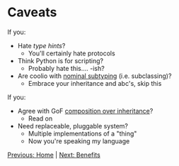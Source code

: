 # Caveats

If you:

- Hate *type hints*?
  * You'll certainly hate protocols
- Think Python is for scripting?
  * Probably hate this.... -ish?
- Are coolio with [nominal subtyping](https://www.python.org/dev/peps/pep-0544/#nominal-vs-structural-subtyping) (i.e. subclassing)?
  * Embrace your inheritance and abc's, skip this

If you:

- Agree with GoF [composition over inheritance](https://python-patterns.guide/gang-of-four/composition-over-inheritance/)?
  * Read on
- Need replaceable, pluggable system?
  * Multiple implementations of a "thing"
  * Now you're speaking my language
    
[Previous: Home](./index.md) | [Next: Benefits](why.md)